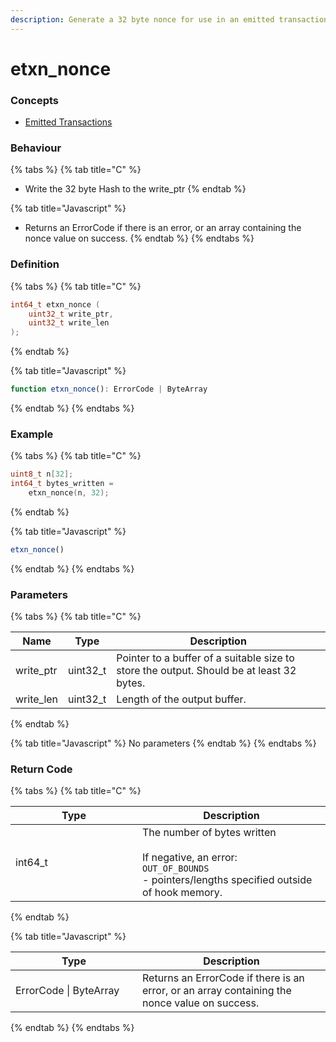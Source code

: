 ```yaml
---
description: Generate a 32 byte nonce for use in an emitted transaction
---
```


# etxn\_nonce

### Concepts

* [Emitted Transactions](../../../concepts/emitted-transactions.md)

### Behaviour

{% tabs %}
{% tab title="C" %}
* Write the 32 byte Hash to the write\_ptr
{% endtab %}

{% tab title="Javascript" %}
* Returns an ErrorCode if there is an error, or an array containing the nonce value on success.
{% endtab %}
{% endtabs %}



### Definition

{% tabs %}
{% tab title="C" %}
```c
int64_t etxn_nonce (
    uint32_t write_ptr,
    uint32_t write_len
);
```


{% endtab %}

{% tab title="Javascript" %}
```javascript
function etxn_nonce(): ErrorCode | ByteArray
```
{% endtab %}
{% endtabs %}



### Example

{% tabs %}
{% tab title="C" %}
```c
uint8_t n[32];
int64_t bytes_written = 
    etxn_nonce(n, 32);
```


{% endtab %}

{% tab title="Javascript" %}
```javascript
etxn_nonce()
```
{% endtab %}
{% endtabs %}



### Parameters

{% tabs %}
{% tab title="C" %}


| Name       | Type      | Description                                                                              |
| ---------- | --------- | ---------------------------------------------------------------------------------------- |
| write\_ptr | uint32\_t | Pointer to a buffer of a suitable size to store the output. Should be at least 32 bytes. |
| write\_len | uint32\_t | Length of the output buffer.                                                             |
{% endtab %}

{% tab title="Javascript" %}
No parameters
{% endtab %}
{% endtabs %}



### Return Code

{% tabs %}
{% tab title="C" %}
<table><thead><tr><th width="187">Type</th><th>Description</th></tr></thead><tbody><tr><td>int64_t</td><td>The number of bytes written<br><br>If negative, an error:<br><code>OUT_OF_BOUNDS</code><br>- pointers/lengths specified outside of hook memory.</td></tr></tbody></table>
{% endtab %}

{% tab title="Javascript" %}
<table><thead><tr><th width="187">Type</th><th>Description</th></tr></thead><tbody><tr><td>ErrorCode | ByteArray</td><td>Returns an ErrorCode if there is an error, or an array containing the nonce value on success.</td></tr></tbody></table>
{% endtab %}
{% endtabs %}

